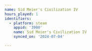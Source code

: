 ```yaml
---
name: Sid Meier's Civilization IV
hours_played: 1
identifiers:
  - platform: steam
    appid: '3900'
    name: Sid Meier's Civilization IV
    synced_on: '2024-07-04'

---
```

